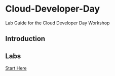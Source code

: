 # Cloud-Developer-Day
Lab Guide for the Cloud Developer Day Workshop

## Introduction

## Labs
[Start Here](/docs/lab_1.md)
